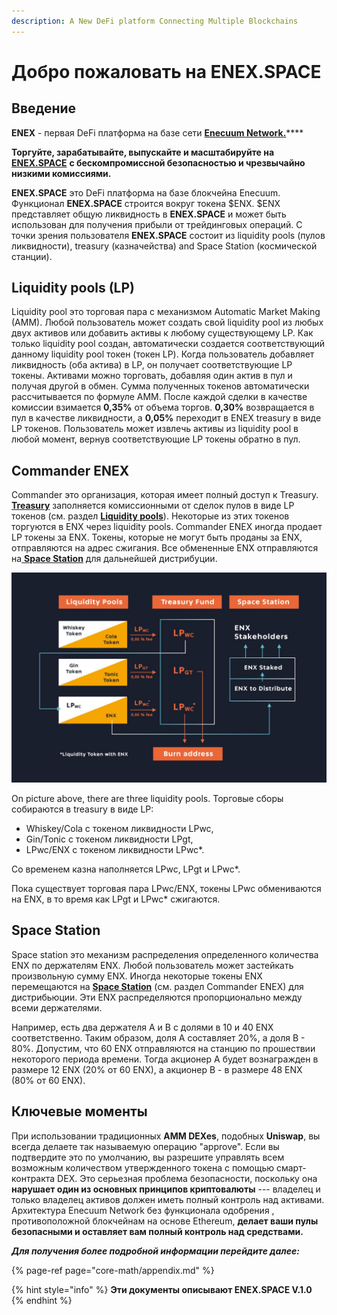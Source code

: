 ```yaml
---
description: A New DeFi platform Connecting Multiple Blockchains
---
```


# Добро пожаловать на ENEX.SPACE

## Введение

**ENEX** - первая DeFi платформа на базе сети [**Enecuum Network.**](https://enecuum.com/)\*\*\*\*

**Торгуйте, зарабатывайте, выпускайте и масштабируйте на** [**ENEX.SPACE**](https://enex.space/) **с бескомпромиссной безопасностью и чрезвычайно низкими комиссиями.**

**ENEX.SPACE** это DeFi платформа на базе блокчейна Enecuum. Функционал **ENEX.SPACE** строится вокруг токена $ENX. $ENX представляет общую ликвидность в **ENEX.SPACE** и может быть использован для получения прибыли от трейдинговых операций. С точки зрения пользователя **ENEX.SPACE** состоит из liquidity pools \(пулов ликвидности\), treasury \(казначейства\) and Space Station \(космической станции\).

## Liquidity pools \(LP\)

Liquidity pool это торговая пара с механизмом Automatic Market Making \(AMM\). Любой пользователь может создать свой liquidity pool из любых двух активов или добавить активы к любому существующему LP. Как только liquidity pool создан, автоматически создается соответствующий данному liquidity pool токен \(токен LP\). Когда пользователь добавляет ликвидность \(оба актива\) в LP, он получает соответствующие LP токены. Активами можно торговать, добавляя один актив в пул и получая другой в обмен. Сумма полученных токенов автоматически рассчитывается по формуле AMM. После каждой сделки в качестве комиссии взимается **0,35%** от объема торгов. **0,30%** возвращается в пул в качестве ликвидности, а **0,05%** переходит в ENEX treasury в виде LP токенов. Пользователь может извлечь активы из liquidity pool в любой момент, вернув соответствующие LP токены обратно в пул.

## Commander ENEX

Commander это организация, которая имеет полный доступ к Treasury. [**Treasury**](treasury-fund/treasury-fund.md) заполняется комиссионными от сделок пулов в виде LP токенов \(см. раздел [**Liquidity pools**](exchange-1/liquidity-pools.md)\). Некоторые из этих токенов торгуются в ENX через liquidity pools. Commander ENEX иногда продает LP токены за ENX. Токены, которые не могут быть проданы за ENX, отправляются на адрес сжигания. Все обмененные ENX отправляются на[ **Space Station**](space-station-pool.md) для дальнейшей дистрибуции.

![](.gitbook/assets/photo_2021-03-17-16.01.33.jpeg)

On picture above, there are three liquidity pools. Торговые сборы собираются в treasury в виде LP: 

* Whiskey/Cola с токеном ликвидности LPwc, 
* Gin/Tonic с токеном ликвидности LPgt,
*  LPwc/ENX с токеном ликвидности LPwc\*. 

Со временем казна наполняется LPwc, LPgt и LPwc\*. 

Пока существует торговая пара LPwc/ENX, токены LPwc обмениваются на ENX, в то время как LPgt и LPwc\* сжигаются.

## Space Station

Space station это механизм распределения определенного количества ENX по держателям ENX. Любой пользователь может застейкать произвольную сумму ENX. Иногда некоторые токены ENX перемещаются на [**Space Station**](space-station-pool.md) \(см. раздел Commander ENEX\) для дистрибьюции. Эти ENX распределяются пропорционально между всеми держателями.

Например, есть два держателя A и B с долями в 10 и 40 ENX соответственно. Таким образом, доля A составляет 20%, а доля B - 80%. Допустим, что 60 ENX отправляются на станцию по прошествии некоторого периода времени. Тогда акционер A будет вознагражден в размере 12 ENX \(20% от 60 ENX\), а акционер B - в размере 48 ENX \(80% от 60 ENX\).

## Ключевые моменты

При использовании традиционных **AMM DEXes**, подобных **Uniswap**, вы всегда делаете так называемую операцию "approve". Если вы подтвердите это по умолчанию, вы разрешите управлять всем возможным количеством утвержденного токена с помощью смарт-контракта DEX. Это серьезная проблема безопасности, поскольку она **нарушает один из основных принципов криптовалюты** --- владелец и только владелец активов должен иметь полный контроль над активами. Архитектура Enecuum Network без функционала одобрения , противоположной блокчейнам на основе Ethereum, **делает ваши пулы безопасными и оставляет вам полный контроль над средствами.**

_**Для получения более подробной информации перейдите далее:**_

{% page-ref page="core-math/appendix.md" %}

{% hint style="info" %}
**Эти документы описывают ENEX.SPACE V.1.0**
{% endhint %}

